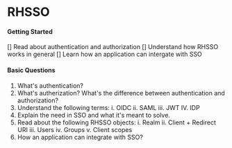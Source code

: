 # RHSSO
#### Getting Started
[] Read about authentication and authorization
[] Understand how RHSSO works in general
[] Learn how an application can intergate with SSO

#### Basic Questions
1. What's authentication?
2. What's autherization? What's the difference between authentication and authorization?
3. Understand the following terms:
  i. OIDC
  ii. SAML
  iii. JWT
  IV. IDP
4. Explain the need in SSO and what it's meant to solve.
5. Read about the following RHSSO objects:
  i. Realm
  ii. Client + Redirect URI
  iii. Users
  iv. Groups
  v. Client scopes
6. How an application can integrate with SSO?
 
